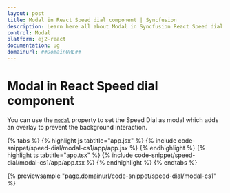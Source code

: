```yaml
---
layout: post
title: Modal in React Speed dial component | Syncfusion
description: Learn here all about Modal in Syncfusion React Speed dial component of Syncfusion Essential JS 2 and more.
control: Modal 
platform: ej2-react
documentation: ug
domainurl: ##DomainURL##
---
```


# Modal in React Speed dial component

You can use the [`modal`](https://ej2.syncfusion.com/react/documentation/api/speed-dial#modal) property to set the Speed Dial as modal which adds an overlay to prevent the background interaction.

{% tabs %}
{% highlight js tabtitle="app.jsx" %}
{% include code-snippet/speed-dial/modal-cs1/app/app.jsx %}
{% endhighlight %}
{% highlight ts tabtitle="app.tsx" %}
{% include code-snippet/speed-dial/modal-cs1/app/app.tsx %}
{% endhighlight %}
{% endtabs %}

 {% previewsample "page.domainurl/code-snippet/speed-dial/modal-cs1" %}